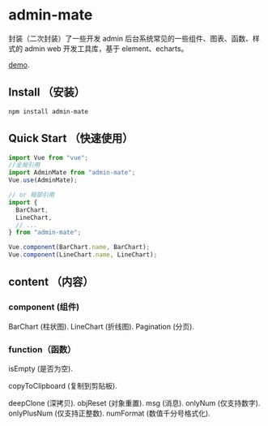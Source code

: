# admin-mate

封装（二次封装）了一些开发 admin 后台系统常见的一些组件、图表、函数、样式的 admin web 开发工具库，基于 element、echarts。

[demo](https://reedbf.github.io/adminMate/).

## Install （安装）

```shell
npm install admin-mate
```

## Quick Start （快速使用）

```javascript
import Vue from "vue";
//全局引用
import AdminMate from "admin-mate";
Vue.use(AdminMate);

// or 局部引用
import {
  BarChart,
  LineChart,
  // ...
} from "admin-mate";

Vue.component(BarChart.name, BarChart);
Vue.component(LineChart.name, LineChart);
```

## content （内容）

### component (组件)

BarChart (柱状图).
LineChart (折线图).
Pagination (分页).

### function（函数）

isEmpty (是否为空).

copyToClipboard (复制到剪贴板).

deepClone (深拷贝).
objReset (对象重置).
msg (消息).
onlyNum (仅支持数字).
onlyPlusNum (仅支持正整数).
numFormat (数值千分号格式化).

